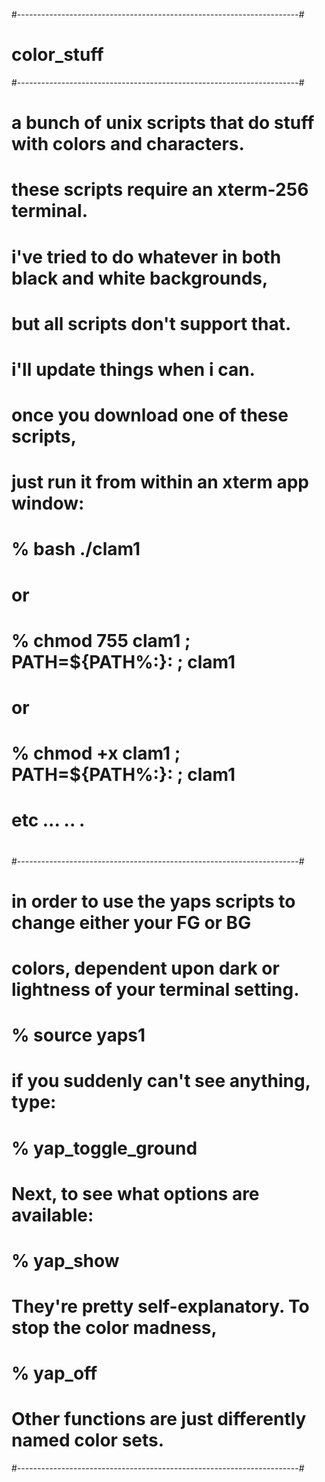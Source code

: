 #----------------------------------------------------------------------#
# color_stuff                                                          #
#----------------------------------------------------------------------#
# a bunch of unix scripts that do stuff with colors and characters.    #
#                                                                      #
# these scripts require an xterm-256 terminal.                         #
# i've tried to do whatever in both black and white backgrounds,       #
# but all scripts don't support that.                                  #
#                                                                      #
# i'll update things when i can.                                       #
#                                                                      #
# once you download one of these scripts,                              #
# just run it from within an xterm app window:                         #
#                                                                      #
# % bash ./clam1                                                       #
#                                                                      #
# or                                                                   #
#                                                                      #
# % chmod 755 clam1 ; PATH=${PATH%:}: ; clam1                          #
#                                                                      #
# or                                                                   #
#                                                                      #
# % chmod +x clam1 ; PATH=${PATH%:}: ; clam1                           #
#                                                                      #
# etc ... .. .                                                         #
#                                                                      #
#----------------------------------------------------------------------#
# in order to use the yaps scripts to change either your FG or BG      #
# colors, dependent upon dark or lightness of your terminal setting.   #
# % source yaps1                                                       #
#                                                                      #
# if you suddenly can't see anything, type:                            #
# % yap_toggle_ground                                                  #
#                                                                      #
# Next, to see what options are available:                             #
# % yap_show                                                           #
#                                                                      #
# They're pretty self-explanatory. To stop the color madness,          #
# % yap_off                                                            #
#                                                                      #
# Other functions are just differently named color sets.               #
#----------------------------------------------------------------------#
